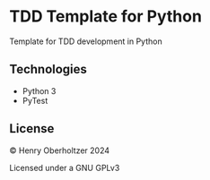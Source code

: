 # TDD Template for Python

Template for TDD development in Python

## Technologies

- Python 3
- PyTest

## License

© Henry Oberholtzer 2024

Licensed under a GNU GPLv3

